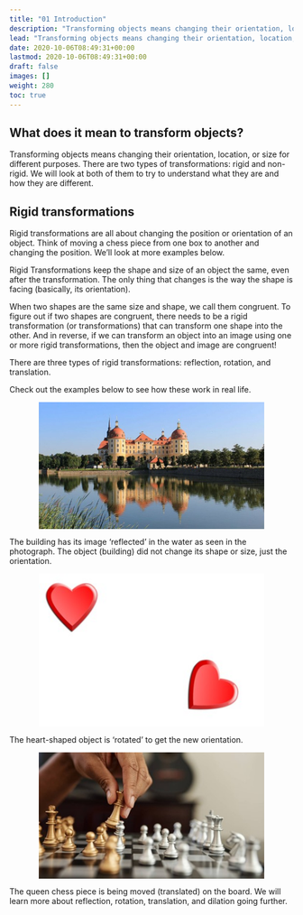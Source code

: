 ```yaml
---
title: "01 Introduction"
description: "Transforming objects means changing their orientation, location, or size. There are two types: rigid and non-rigid transformations. Rigid transformations keep the shape and size the same, only changing orientation. The three types of rigid transformations are reflection, rotation, and translation. Examples include reflecting a building in water, rotating a heart shape, and moving a chess piece."
lead: "Transforming objects means changing their orientation, location, or size. There are two types: rigid and non-rigid transformations. Rigid transformations keep the shape and size the same, only changing orientation. The three types of rigid transformations are reflection, rotation, and translation. Examples include reflecting a building in water, rotating a heart shape, and moving a chess piece."
date: 2020-10-06T08:49:31+00:00
lastmod: 2020-10-06T08:49:31+00:00
draft: false
images: []
weight: 280
toc: true
---
```


## What does it mean to transform objects?

Transforming objects means changing their orientation, location, or size for different purposes. There are two types of transformations: rigid and non-rigid. We will look at both of them to try to understand what they are and how they are different. 


## Rigid transformations

Rigid transformations are all about changing the position or orientation of an object. Think of moving a chess piece from one box to another and changing the position. We’ll look at more examples below.

Rigid Transformations keep the shape and size of an object the same, even after the transformation. The only thing that changes is the way the shape is facing (basically, its orientation). 

When two shapes are the same size and shape, we call them congruent. To figure out if two shapes are congruent, there needs to be a rigid transformation (or transformations) that can transform one shape into the other. And in reverse, if we can transform an object into an image using one or more rigid transformations, then the object and image are congruent! 

There are three types of rigid transformations: reflection, rotation, and translation.
 
Check out the examples below to see how these work in real life. 
 
<img src="8_1_reflection_in_water.jpg" width="400" style="display: block; margin: 0 auto;">

The building has its image ‘reflected’ in the water as seen in the photograph. The object (building) did not change its shape or size, just the orientation.

<img src="8_2_rotated_heart.jpg" width="400" style="display: block; margin: 0 auto;">

The heart-shaped object is ‘rotated’ to get the new orientation.

<img src="8_3_chess_pieces_moved.jpg" width="400" style="display: block; margin: 0 auto;">

The queen chess piece is being moved (translated) on the board. 
We will learn more about reflection, rotation, translation, and dilation going further.

